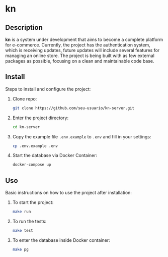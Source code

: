 # kn

## Description

**kn** is a system under development that aims to become a complete platform for e-commerce. Currently, the project has the authentication system, which is receiving updates, future updates will include several features for managing an online store. The project is being built with as few external packages as possible, focusing on a clean and maintainable code base.

## Install

Steps to install and configure the project:

1. Clone repo:

   ```bash
   git clone https://github.com/seu-usuario/kn-server.git
   ```

2. Enter the project directory:

   ```bash
   cd kn-server
   ```

3. Copy the example file `.env.example` to `.env` and fill in your settings:

   ```bash
   cp .env.example .env
   ```

4. Start the database via Docker Container:

   ```bash
   docker-compose up
   ```

## Uso

Basic instructions on how to use the project after installation:

1. To start the project:

   ```bash
   make run
   ```

2. To run the tests:

   ```bash
   make test
   ```

3. To enter the database inside Docker container:
   ```bash
   make pg
   ```
